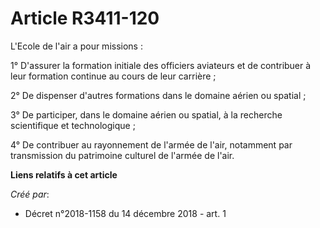 # Article R3411-120

L'Ecole de l'air a pour missions :

1° D'assurer la formation initiale des officiers aviateurs et de contribuer à leur formation continue au cours de leur
carrière ;

2° De dispenser d'autres formations dans le domaine aérien ou spatial ;

3° De participer, dans le domaine aérien ou spatial, à la recherche scientifique et technologique ;

4° De contribuer au rayonnement de l'armée de l'air, notamment par transmission du patrimoine culturel de l'armée de l'air.

**Liens relatifs à cet article**

_Créé par_:

  - Décret n°2018-1158 du 14 décembre 2018 - art. 1

